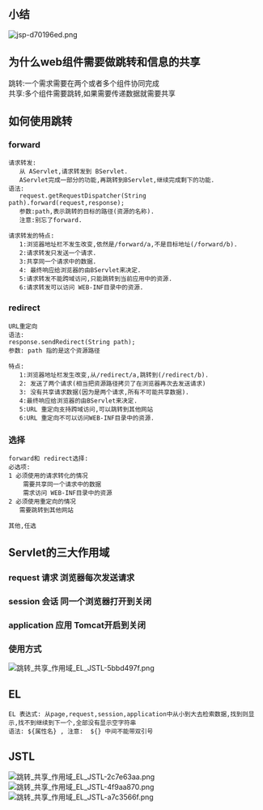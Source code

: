 ## 小结
<img alt="jsp-d70196ed.png" src="assets/jsp-d70196ed.png" width="" height="" >

## 为什么web组件需要做跳转和信息的共享
跳转:一个需求需要在两个或者多个组件协同完成  
共享:多个组件需要跳转,如果需要传递数据就需要共享  

## 如何使用跳转
### forward
````
请求转发:
   从 AServlet,请求转发到 BServlet.
   AServlet完成一部分的功能,再跳转到BServlet,继续完成剩下的功能.
语法:
   request.getRequestDispatcher(String path).forward(request,response);
   参数:path,表示跳转的目标的路径(资源的名称).
   注意:别忘了forward.

请求转发的特点:
   1:浏览器地址栏不发生改变,依然是/forward/a,不是目标地址(/forward/b).
   2:请求转发只发送一个请求.
   3:共享同一个请求中的数据.
   4: 最终响应给浏览器的由BServlet来决定.
   5:请求转发不能跨域访问,只能跳转到当前应用中的资源.
   6:请求转发可以访问 WEB-INF目录中的资源.
````

### redirect
````
URL重定向
语法:
response.sendRedirect(String path);
参数: path 指的是这个资源路径

特点:
   1:浏览器地址栏发生改变,从/redirect/a,跳转到(/redirect/b).
   2: 发送了两个请求(相当把资源路径拷贝了在浏览器再次去发送请求)
   3: 没有共享请求数据(因为是两个请求,所有不可能共享数据).
   4:最终响应给浏览器的由BServlet来决定.
   5:URL 重定向支持跨域访问,可以跳转到其他网站
   6:URL 重定向不可以访问WEB-INF目录中的资源.
````

### 选择
````
forward和 redirect选择:
必选项:
1 必须使用的请求转化的情况
    需要共享同一个请求中的数据
    需求访问 WEB-INF目录中的资源
2 必须使用重定向的情况
   需要跳转到其他网站

其他,任选
````
##  Servlet的三大作用域
### request 请求  浏览器每次发送请求
### session 会话  同一个浏览器打开到关闭
### application 应用 Tomcat开启到关闭

### 使用方式
<img alt="跳转_共享_作用域_EL_JSTL-5bbd497f.png" src="assets/跳转_共享_作用域_EL_JSTL-5bbd497f.png" width="" height="" >


## EL
````
EL 表达式: 从page,request,session,application中从小到大去检索数据,找到则显示,找不到继续到下一个,全部没有显示空字符串
语法: ${属性名} , 注意:  ${} 中间不能带双引号
````

## JSTL
<img alt="跳转_共享_作用域_EL_JSTL-2c7e63aa.png" src="assets/跳转_共享_作用域_EL_JSTL-2c7e63aa.png" width="" height="" >

<img alt="跳转_共享_作用域_EL_JSTL-4f9aa870.png" src="assets/跳转_共享_作用域_EL_JSTL-4f9aa870.png" width="" height="" >

<img alt="跳转_共享_作用域_EL_JSTL-a7c3566f.png" src="assets/跳转_共享_作用域_EL_JSTL-a7c3566f.png" width="" height="" >
